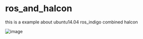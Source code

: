 # ros_and_halcon
this is a example about ubuntu14.04 ros_indigo  combined halcon 

![image](https://git@github.com:yaoli1992/ros_and_halcon.git/beginner_tutorials/raw/master/home/yaoli/catkin_ws/src/beginner_tutorials/raw/Screenshot.png)

